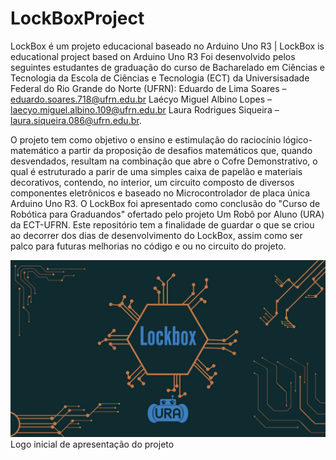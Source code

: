 # LockBoxProject
LockBox é um projeto educacional baseado no Arduino Uno R3 | LockBox is educational project based on Arduino Uno R3
Foi desenvolvido pelos seguintes estudantes de graduação do curso de Bacharelado em Ciências e Tecnologia da Escola de Ciências e Tecnologia (ECT) da Universisadade Federal do Rio Grande do Norte (UFRN):
Eduardo de Lima Soares – eduardo.soares.718@ufrn.edu.br
Laécyo Miguel Albino Lopes – laecyo.miguel.albino.109@ufrn.edu.br
Laura Rodrigues Siqueira – laura.siqueira.086@ufrn.edu.br.

O projeto tem como objetivo o ensino e estimulação do raciocínio lógico-matemático a partir da proposição de desafios matemáticos que, quando desvendados, resultam na combinação que abre o Cofre Demonstrativo, o qual é estruturado a parir de uma simples caixa de papelão e materiais decorativos, contendo, no interior, um circuito composto de diversos componentes eletrônicos e baseado no Microcontrolador de placa única Arduino Uno R3.
O LockBox foi apresentado como conclusão do "Curso de Robótica para Graduandos" ofertado pelo  projeto Um Robô por Aluno (URA) da ECT-UFRN.
Este repositório tem a finalidade de guardar o que se criou ao decorrer dos dias de desenvolvimento do LockBox, assim como ser palco para futuras melhorias no código e ou no circuito do projeto.

<img src="Apresentação - Lockbox/1.jpg" alt="Logo inicial do projeto">
Logo inicial de apresentação do projeto
